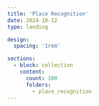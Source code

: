 ```yaml
---
title: 'Place Recognition'
date: 2024-10-12
type: landing

design:
  spacing: '1rem'

sections:
  - block: collection
    content:
      count: 100
      folders:
        - place_recognition
---
```

